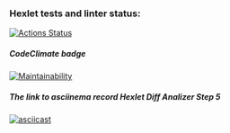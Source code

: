 ### Hexlet tests and linter status:
[![Actions Status](https://github.com/roman-iork/java-project-71/actions/workflows/hexlet-check.yml/badge.svg)](https://github.com/roman-iork/java-project-71/actions)

##### CodeClimate badge
[![Maintainability](https://api.codeclimate.com/v1/badges/fa839f8c0f33eceb693c/maintainability)](https://codeclimate.com/github/roman-iork/java-project-71/maintainability)

##### The link to asciinema record Hexlet *Diff Analizer* **Step 5**
[![asciicast](https://asciinema.org/a/5iJMbe7pWLRLcCnAty3r38PiE.svg)](https://asciinema.org/a/5iJMbe7pWLRLcCnAty3r38PiE)
